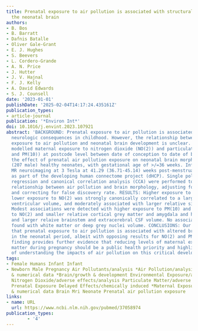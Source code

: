 ```yaml
---
title: Prenatal exposure to air pollution is associated with structural changes in
  the neonatal brain
authors:
- B. Bos
- B. Barratt
- Dafnis Batalle
- Oliver Gale-Grant
- E. J. Hughes
- S. Beevers
- L. Cordero-Grande
- A. N. Price
- J. Hutter
- J. V. Hajnal
- F. J. Kelly
- A. David Edwards
- S. J. Counsell
date: '2023-01-01'
publishDate: '2025-02-04T14:17:24.435161Z'
publication_types:
- article-journal
publication: '*Environ Int*'
doi: 10.1016/j.envint.2023.107921
abstract: 'BACKGROUND: Prenatal exposure to air pollution is associated with adverse
  neurologic consequences in childhood. However, the relationship between in utero
  exposure to air pollution and neonatal brain development is unclear. METHODS: We
  modelled maternal exposure to nitrogen dioxide (NO(2)) and particulate matter (PM(2.5)
  and PM(10)) at postcode level between date of conception to date of birth and studied
  the effect of prenatal air pollution exposure on neonatal brain morphology in 469
  (207 male) healthy neonates, with gestational age of >/=36 weeks. Infants underwent
  MR neuroimaging at 3 Tesla at 41.29 (36.71-45.14) weeks post-menstrual age (PMA)
  as part of the developing human connectome project (dHCP). Single pollutant linear
  regression and canonical correlation analysis (CCA) were performed to assess the
  relationship between air pollution and brain morphology, adjusting for confounders
  and correcting for false discovery rate. RESULTS: Higher exposure to PM(10) and
  lower exposure to NO(2) was strongly canonically correlated to a larger relative
  ventricular volume, and moderately associated with larger relative size of the cerebellum.
  Modest associations were detected with higher exposure to PM(10) and lower exposure
  to NO(2) and smaller relative cortical grey matter and amygdala and hippocampus,
  and larger relaive brainstem and extracerebral CSF volume. No associations were
  found with white matter or deep grey nuclei volume. CONCLUSIONS: Our findings show
  that prenatal exposure to air pollution is associated with altered brain morphometry
  in the neonatal period, albeit with opposing results for NO(2) and PM(10). This
  finding provides further evidence that reducing levels of maternal exposure to particulate
  matter during pregnancy should be a public health priority and highlights the importance
  of understanding the impacts of air pollution on this critical development window.'
tags:
- Female Humans Infant Infant
- Newborn Male Pregnancy Air Pollutants/analysis *Air Pollution/analysis/statistics
  & numerical data *Brain/growth & development Environmental Exposure/adverse effects/analysis
  Nitrogen Dioxide/adverse effects/analysis Particulate Matter/adverse effects/analysis
  Prenatal Exposure Delayed Effects/chemically induced *Maternal Exposure/statistics
  & numerical data Brain Mri Neonate Prenatal air pollution exposure
links:
- name: URL
  url: https://www.ncbi.nlm.nih.gov/pubmed/37058974
publication_types:
        - '4'  
---
```

